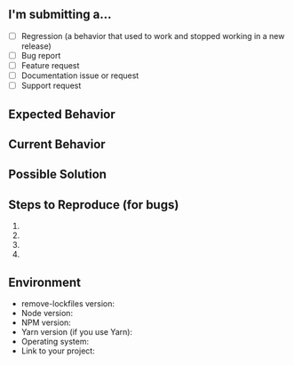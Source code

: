 <!--- Provide a general summary of the issue in the Title above -->

## I'm submitting a…
<!-- Check one of the following options with "x" -->
- [ ] Regression (a behavior that used to work and stopped working in a new release)
- [ ] Bug report  <!-- Please search GitHub for a similar issue or PR before submitting -->
- [ ] Feature request
- [ ] Documentation issue or request
- [ ] Support request

## Expected Behavior
<!--- If you‘re describing a bug, tell us what should happen -->
<!--- If you‘re suggesting a change/improvement, tell us how it should work -->

## Current Behavior
<!--- If describing a bug, tell us what happens instead of the expected behavior -->
<!--- If suggesting a change/improvement, explain the difference from current behavior -->

## Possible Solution
<!--- Not obligatory, but suggest a fix/reason for the bug, -->
<!--- or ideas how to implement the addition or change -->

## Steps to Reproduce (for bugs)
<!--- Provide a link to a live example, or an unambiguous set of steps to -->
<!--- reproduce this bug. Include code or screenshot if relevant -->
1.
2.
3.
4.

## Environment
<!--- Include as many relevant details about the environment you experienced the bug in -->
- remove-lockfiles version: <!-- run `npm ls remove-lockfiles` -->
- Node version: <!-- run `node -v` -->
- NPM version: <!-- run `npm -v` -->
- Yarn version (if you use Yarn):
- Operating system:  <!-- Mac, Linux, Windows -->
- Link to your project:
